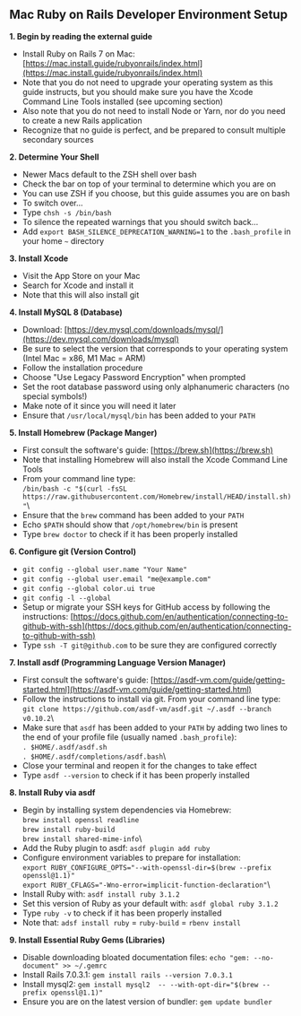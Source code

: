 ## Mac Ruby on Rails Developer Environment Setup

**1. Begin by reading the external guide**

- Install Ruby on Rails 7 on Mac: [https://mac.install.guide/rubyonrails/index.html](https://mac.install.guide/rubyonrails/index.html)
- Note that you do not need to upgrade your operating system as this guide instructs, but you should make sure you have the Xcode Command Line Tools installed (see upcoming section)
- Also note that you do not need to install Node or Yarn, nor do you need to create a new Rails application
- Recognize that no guide is perfect, and be prepared to consult multiple secondary sources

**2. Determine Your Shell**

- Newer Macs default to the ZSH shell over bash
- Check the bar on top of your terminal to determine which you are on
- You can use ZSH if you choose, but this guide assumes you are on bash
- To switch over...
- Type `chsh -s /bin/bash`
- To silence the repeated warnings that you should switch back...
- Add `export BASH_SILENCE_DEPRECATION_WARNING=1` to the `.bash_profile` in your home `~` directory

**3. Install Xcode**

- Visit the App Store on your Mac
- Search for Xcode and install it
- Note that this will also install git

**4. Install MySQL 8 (Database)**

- Download: [https://dev.mysql.com/downloads/mysql/](https://dev.mysql.com/downloads/mysql)
- Be sure to select the version that corresponds to your operating system (Intel Mac = x86, M1 Mac = ARM)
- Follow the installation procedure
- Choose "Use Legacy Password Encryption" when prompted
- Set the root database password using only alphanumeric characters (no special symbols!)
- Make note of it since you will need it later
- Ensure that `/usr/local/mysql/bin` has been added to your `PATH` 

**5. Install Homebrew (Package Manger)**

- First consult the software's guide: [https://brew.sh](https://brew.sh)
- Note that installing Homebrew will also install the Xcode Command Line Tools
- From your command line type:\
  `/bin/bash -c "$(curl -fsSL https://raw.githubusercontent.com/Homebrew/install/HEAD/install.sh)"`\
- Ensure that the `brew` command has been added to your `PATH`
- Echo `$PATH` should show that `/opt/homebrew/bin` is present
- Type `brew doctor` to check if it has been properly installed

**6. Configure git (Version Control)**

- `git config --global user.name "Your Name"`
- `git config --global user.email "me@example.com"`
- `git config --global color.ui true`
- `git config -l --global`
- Setup or migrate your SSH keys for GitHub access by following the instructions: [https://docs.github.com/en/authentication/connecting-to-github-with-ssh](https://docs.github.com/en/authentication/connecting-to-github-with-ssh)
- Type `ssh -T git@github.com` to be sure they are configured correctly

**7. Install asdf (Programming Language Version Manager)**

- First consult the software's guide: [https://asdf-vm.com/guide/getting-started.html](https://asdf-vm.com/guide/getting-started.html)
- Follow the instructions to install via git. From your command line type:\
  `git clone https://github.com/asdf-vm/asdf.git ~/.asdf --branch v0.10.2`\
- Make sure that `asdf` has been added to your `PATH` by adding two lines to the end of your profile file (usually named `.bash_profile`):\
   `. $HOME/.asdf/asdf.sh`\
   `. $HOME/.asdf/completions/asdf.bash`\
- Close your terminal and reopen it for the changes to take effect   
- Type `asdf --version` to check if it has been properly installed

**8. Install Ruby via asdf**

- Begin by installing system dependencies via Homebrew:\
  `brew install openssl readline`\
  `brew install ruby-build`\
  `brew install shared-mime-info`\
- Add the Ruby plugin to asdf: `asdf plugin add ruby`
- Configure environment variables to prepare for installation:\
  `export RUBY_CONFIGURE_OPTS="--with-openssl-dir=$(brew --prefix openssl@1.1)"`\
  `export RUBY_CFLAGS="-Wno-error=implicit-function-declaration"`\
- Install Ruby with: `asdf install ruby 3.1.2`
- Set this version of Ruby as your default with: `asdf global ruby 3.1.2`
- Type `ruby -v` to check if it has been properly installed
- Note that: `adsf install ruby` = `ruby-build` = `rbenv install`

**9. Install Essential Ruby Gems (Libraries)**

- Disable downloading bloated documentation files: `echo "gem: --no-document" >> ~/.gemrc`
- Install Rails 7.0.3.1: `gem install rails --version 7.0.3.1`
- Install mysql2: `gem install mysql2  -- --with-opt-dir="$(brew --prefix openssl@1.1)"`
- Ensure you are on the latest version of bundler: `gem update bundler`
